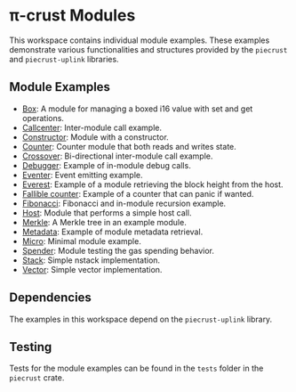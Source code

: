 # π-crust Modules

This workspace contains individual module examples. These examples demonstrate various functionalities and structures provided by the `piecrust` and `piecrust-uplink` libraries. 

## Module Examples

- [Box](box/): A module for managing a boxed i16 value with set and get operations.
- [Callcenter](callcenter/): Inter-module call example.
- [Constructor](constructor/): Module with a constructor.
- [Counter](counter/): Counter module that both reads and writes state.
- [Crossover](crossover/): Bi-directional inter-module call example.
- [Debugger](debugger/): Example of in-module debug calls.
- [Eventer](eventer/): Event emitting example.
- [Everest](everest/): Example of a module retrieving the block height from the host.
- [Fallible counter](fallible_counter/): Example of a counter that can panic if wanted.
- [Fibonacci](fibonacci/): Fibonacci and in-module recursion example.
- [Host](host/): Module that performs a simple host call.
- [Merkle](merkle/): A Merkle tree in an example module.
- [Metadata](metadata/): Example of module metadata retrieval.
- [Micro](micro/): Minimal module example.
- [Spender](spender/): Module testing the gas spending behavior.
- [Stack](stack/): Simple nstack implementation.
- [Vector](vector/): Simple vector implementation.

## Dependencies

The examples in this workspace depend on the `piecrust-uplink` library.

## Testing

Tests for the module examples can be found in the `tests` folder in the `piecrust` crate.
